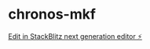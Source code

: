 # chronos-mkf

[Edit in StackBlitz next generation editor ⚡️](https://stackblitz.com/~/github.com/Kaloyan66/chronos-mkf)